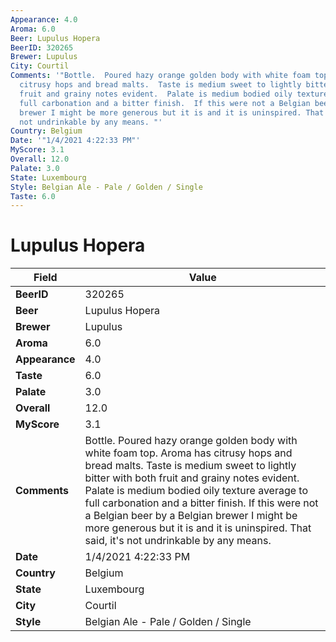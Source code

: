 ```yaml
---
Appearance: 4.0
Aroma: 6.0
Beer: Lupulus Hopera
BeerID: 320265
Brewer: Lupulus
City: Courtil
Comments: '"Bottle.  Poured hazy orange golden body with white foam top.  Aroma has
  citrusy hops and bread malts.  Taste is medium sweet to lightly bitter with both
  fruit and grainy notes evident.  Palate is medium bodied oily texture average to
  full carbonation and a bitter finish.  If this were not a Belgian beer by a Belgian
  brewer I might be more generous but it is and it is uninspired. That said,  it''s
  not undrinkable by any means. "'
Country: Belgium
Date: '"1/4/2021 4:22:33 PM"'
MyScore: 3.1
Overall: 12.0
Palate: 3.0
State: Luxembourg
Style: Belgian Ale - Pale / Golden / Single
Taste: 6.0
---
```


# Lupulus Hopera

| Field         | Value |
|---------------|-------|
| **BeerID** | 320265 |
| **Beer** | Lupulus Hopera |
| **Brewer** | Lupulus |
| **Aroma** | 6.0 |
| **Appearance** | 4.0 |
| **Taste** | 6.0 |
| **Palate** | 3.0 |
| **Overall** | 12.0 |
| **MyScore** | 3.1 |
| **Comments** | Bottle.  Poured hazy orange golden body with white foam top.  Aroma has citrusy hops and bread malts.  Taste is medium sweet to lightly bitter with both fruit and grainy notes evident.  Palate is medium bodied oily texture average to full carbonation and a bitter finish.  If this were not a Belgian beer by a Belgian brewer I might be more generous but it is and it is uninspired. That said,  it's not undrinkable by any means.  |
| **Date** | 1/4/2021 4:22:33 PM |
| **Country** | Belgium |
| **State** | Luxembourg |
| **City** | Courtil |
| **Style** | Belgian Ale - Pale / Golden / Single |
